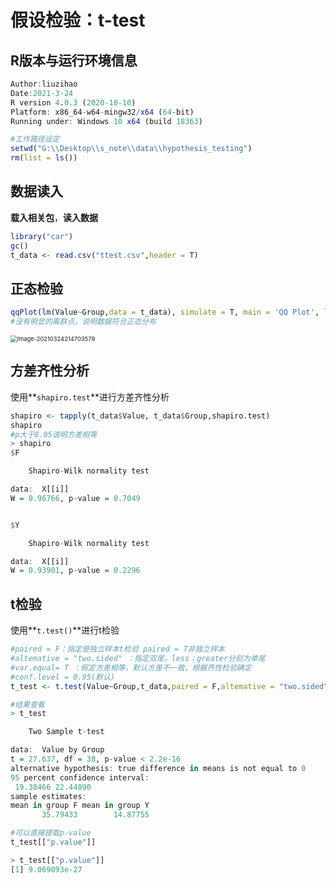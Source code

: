 # 假设检验：t-test

## R版本与运行环境信息

```R
Author:liuzihao
Date:2021-3-24
R version 4.0.3 (2020-10-10)
Platform: x86_64-w64-mingw32/x64 (64-bit)
Running under: Windows 10 x64 (build 18363)
```

```R
#工作路径设定
setwd("G:\\Desktop\\s_note\\data\\hypothesis_testing")
rm(list = ls())
```

## 数据读入

**载入相关包**，**读入数据**

```R
library("car")
gc()
t_data <- read.csv("ttest.csv",header = T)
```

## 正态检验

```R
qqPlot(lm(Value~Group,data = t_data), simulate = T, main = 'QQ Plot', labels = T)
#没有明显的离群点，说明数据符合正态分布
```

<img src="C:\Users\lzh233\AppData\Roaming\Typora\typora-user-images\image-20210324214703579.png" alt="image-20210324214703579" style="zoom:67%;" />

## 方差齐性分析

使用**`shapiro.test`**进行方差齐性分析

```R
shapiro <- tapply(t_data$Value, t_data$Group,shapiro.test)
shapiro
#p大于0.05说明方差相等
> shapiro
$F

	Shapiro-Wilk normality test

data:  X[[i]]
W = 0.96766, p-value = 0.7049


$Y

	Shapiro-Wilk normality test

data:  X[[i]]
W = 0.93901, p-value = 0.2296

```

## t检验

使用**`t.test()`**进行t检验

```R
#paired = F：指定是独立样本t检验 paired = T非独立样本
#altemative = "two.sided" ：指定双尾，less；greater分别为单尾
#var.equal= T ：假定方差相等，默认方差不一致，根据齐性检验确定
#conf.level = 0.95(默认)
t_test <- t.test(Value~Group,t_data,paired = F,altemative = "two.sided",var.equal= T,conf.level = 0.95)

#结果查看
> t_test

	Two Sample t-test

data:  Value by Group
t = 27.637, df = 38, p-value < 2.2e-16
alternative hypothesis: true difference in means is not equal to 0
95 percent confidence interval:
 19.38466 22.44890
sample estimates:
mean in group F mean in group Y 
       35.79433        14.87755 

#可以直接提取p-value
t_test[["p.value"]]

> t_test[["p.value"]]
[1] 9.069093e-27
```

